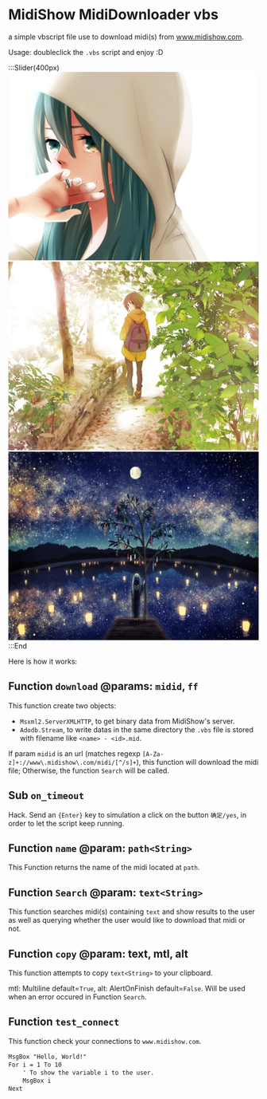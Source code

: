 # MidiShow MidiDownloader vbs
a simple vbscript file use to download midi(s) from www.midishow.com.

Usage: doubleclick the `.vbs` script and enjoy :D

:::Slider(400px)
![ABC](/assets/images/gallery/midishow-mididownloader-vbs/slider-img-4.jpg)
![BCA](/assets/images/gallery/midishow-mididownloader-vbs/slider-img-5.jpg)
![CAB](/assets/images/gallery/midishow-mididownloader-vbs/slider-img-6.jpg)
:::End

Here is how it works:

## Function `download` @params: `midid`, `ff`

This function create two objects:

+ `Msxml2.ServerXMLHTTP`, to get binary data from MidiShow's server.
+ `Adodb.Stream`, to write datas in the same directory the `.vbs` file is stored with filename like `<name> - <id>.mid`.

If param `midid` is an url (matches regexp `[A-Za-z]+://www\.midishow\.com/midi/[^/s]+`), this function will download the midi file; Otherwise, the function `Search` will be called.

## Sub `on_timeout`

Hack. Send an `{Enter}` key to simulation a click on the button `确定/yes`, in order to let the script keep running.

## Function `name` @param: `path<String>`

This Function returns the name of the midi located at `path`.

## Function `Search` @param: `text<String>`

This function searches midi(s) containing `text` and show results to the user as well as querying whether the user would like to download that midi or not.

## Function `copy` @param: text<String>, mtl<Boolean>, alt<Boolean>

This function attempts to copy `text<String>` to your clipboard.

mtl: Multiline<Boolean> default=`True`, alt: AlertOnFinish<Boolean> default=`False`. Will be used when an error occured in Function `Search`.

## Function `test_connect`

This function check your connections to `www.midishow.com`.

```vbs
MsgBox "Hello, World!"
For i = 1 To 10
    ' To show the variable i to the user.
    MsgBox i
Next
```
